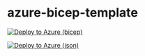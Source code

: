 # azure-bicep-template

[![Deploy to Azure (bicep)](https://aka.ms/deploytoazurebutton)](https://portal.azure.com/#create/Microsoft.Template/uri/https%3A%2F%2Fraw.githubusercontent.com%2FDenisFuryaev%2Fazure-bicep-template%2Frefs%2Fheads%2Fmain%2Fmain.bicep)


[![Deploy to Azure (json)](https://aka.ms/deploytoazurebutton)](https://portal.azure.com/#create/Microsoft.Template/uri/https%3A%2F%2Fraw.githubusercontent.com%2FDenisFuryaev%2Fazure-bicep-template%2Frefs%2Fheads%2Fmain%2Fmain.json)
